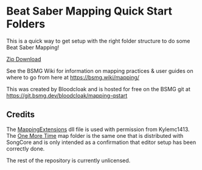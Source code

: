 Beat Saber Mapping Quick Start Folders
===
This is a quick way to get setup with the right folder structure to do some Beat Saber Mapping!

[Zip Download](https://git.bsmg.dev/bloodcloak/mapping-qstart/releases/latest)

See the BSMG Wiki for information on mapping practices & user guides on where to go from here at
https://bsmg.wiki/mapping/

This was created by Bloodcloak and is hosted for free on the BSMG git at 
https://git.bsmg.dev/bloodcloak/mapping-qstart

## Credits
The [MappingExtensions](https://github.com/Kylemc1413/MappingExtensions) dll file is used with permission from Kylemc1413.  
The [One More Time](https://beatsaver.com/beatmap/b95) map folder is the same one that is distributed with SongCore and is only intended as a confirmation that editor setup has been correctly done.

The rest of the repository is currently unlicensed. 
